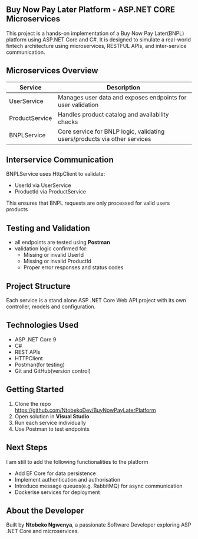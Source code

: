 ## Buy Now Pay Later Platform - ASP.NET CORE Microservices

This project is a hands-on implementation of a Buy Now Pay Later(BNPL) platform using ASP.NET Core and C#.
It is designed to simulate a real-world fintech architecture using microservices, RESTFUL APIs, and inter-service communication.

## Microservices Overview
|Service          |Description
------------------|------------------------------------------------------------------------------
| UserService     | Manages user data and exposes endpoints for user validation
| ProductService  | Handles product catalog and availability checks
| BNPLService     | Core service for BNLP logic, validating users/products via other services

## Interservice Communication
BNPLService uses HttpClient to validate:
- UserId via UserService
- ProductId via ProductService
  
This ensures that BNPL requests are only processed for valid users products

## Testing and Validation
- all endpoints are tested using **Postman**
- validation logic confirmed for:
    - Missing or invalid UserId
    - Missing or invalid ProductId
    - Proper error responses and status codes
 
## Project Structure
Each service is a stand alone ASP .NET Core Web API project with its own controller, models and configuration.

## Technologies Used
- ASP .NET Core 9
- C#
- REST APIs
- HTTPClient
- Postman(for testing)
- Git and GitHub(version control)

## Getting Started
1. Clone the repo https://github.com/NtobekoDev/BuyNowPayLaterPlatform
2. Open solution in **Visual Studio**
3. Run each service individually
4. Use Postman to test endpoints

## Next Steps
I am still to add the following functionalities to the platform
- Add EF Core for data persistence
- Implement authentication and authorisation
- Introduce message queues(e.g. RabbitMQ) for async communication
- Dockerise services for deployment

## About the Developer
Built by **Ntobeko Ngwenya**, a passionate Software Developer exploring ASP .NET Core and microservices.
